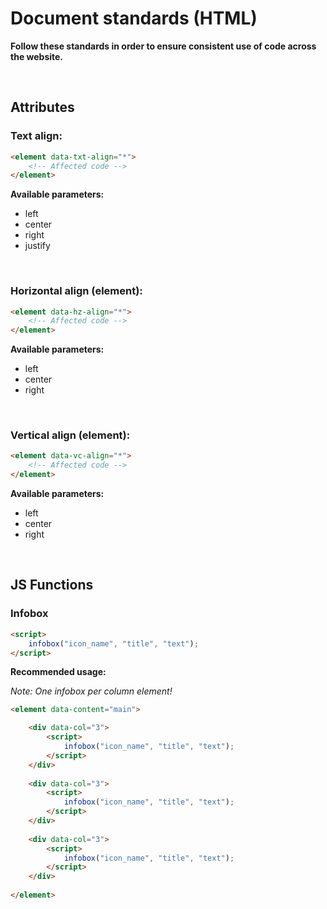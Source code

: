 # Document standards (HTML)

**Follow these standards in order to ensure consistent use of code across the website.**

<br>

## Attributes

### Text align:
```html
<element data-txt-align="*">
    <!-- Affected code -->
</element>
```
**Available parameters:**
* left
* center
* right
* justify

<br>

### Horizontal align (element):
```html
<element data-hz-align="*">
    <!-- Affected code -->
</element>
```
**Available parameters:**
* left
* center
* right

<br>

### Vertical align (element):
```html
<element data-vc-align="*">
    <!-- Affected code -->
</element>
```
**Available parameters:**
* left
* center
* right

<br>

## JS Functions
### Infobox
```html
<script>
    infobox("icon_name", "title", "text");
</script>
```
**Recommended usage:**

_Note: One infobox per column element!_

```html
<element data-content="main">

    <div data-col="3">
        <script>
            infobox("icon_name", "title", "text");
        </script>
    </div>
    
    <div data-col="3">
        <script>
            infobox("icon_name", "title", "text");
        </script>
    </div>
    
    <div data-col="3">
        <script>
            infobox("icon_name", "title", "text");
        </script>
    </div>
    
</element>
```